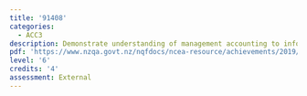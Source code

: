 ```yaml
---
title: '91408'
categories:
  - ACC3
description: Demonstrate understanding of management accounting to inform decision-making
pdf: 'https://www.nzqa.govt.nz/nqfdocs/ncea-resource/achievements/2019/as91408.pdf'
level: '6'
credits: '4'
assessment: External
---
```


